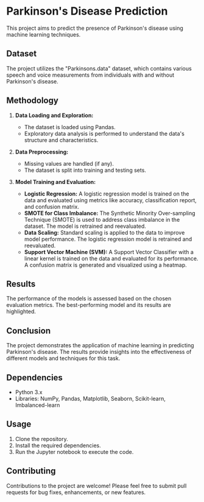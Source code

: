 # Parkinson's Disease Prediction

This project aims to predict the presence of Parkinson's disease using machine learning techniques.

## Dataset

The project utilizes the "Parkinsons.data" dataset, which contains various speech and voice measurements from individuals with and without Parkinson's disease.

## Methodology

1. **Data Loading and Exploration:**
   - The dataset is loaded using Pandas.
   - Exploratory data analysis is performed to understand the data's structure and characteristics.

2. **Data Preprocessing:**
   - Missing values are handled (if any).
   - The dataset is split into training and testing sets.

3. **Model Training and Evaluation:**
   - **Logistic Regression:** A logistic regression model is trained on the data and evaluated using metrics like accuracy, classification report, and confusion matrix.
   - **SMOTE for Class Imbalance:** The Synthetic Minority Over-sampling Technique (SMOTE) is used to address class imbalance in the dataset. The model is retrained and reevaluated.
   - **Data Scaling:** Standard scaling is applied to the data to improve model performance. The logistic regression model is retrained and reevaluated.
   - **Support Vector Machine (SVM):** A Support Vector Classifier with a linear kernel is trained on the data and evaluated for its performance. A confusion matrix is generated and visualized using a heatmap.

## Results

The performance of the models is assessed based on the chosen evaluation metrics. The best-performing model and its results are highlighted.

## Conclusion

The project demonstrates the application of machine learning in predicting Parkinson's disease. The results provide insights into the effectiveness of different models and techniques for this task.

## Dependencies

- Python 3.x
- Libraries: NumPy, Pandas, Matplotlib, Seaborn, Scikit-learn, Imbalanced-learn

## Usage

1. Clone the repository.
2. Install the required dependencies.
3. Run the Jupyter notebook to execute the code.

## Contributing

Contributions to the project are welcome! Please feel free to submit pull requests for bug fixes, enhancements, or new features.


